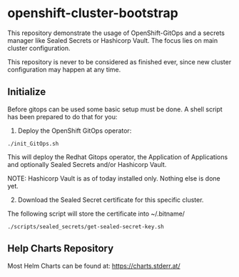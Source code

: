 # openshift-cluster-bootstrap

This repository demonstrate the usage of OpenShift-GitOps and a secrets manager like Sealed Secrets or Hashicorp Vault. 
The focus lies on main cluster configuration.

This repository is never to be considered as finished ever, since new cluster configuration may happen at any time. 

## Initialize

Before gitops can be used some basic setup must be done. A shell script has been prepared to do that for you:

1. Deploy the OpenShift GitOps operator: 
```
./init_GitOps.sh
```

This will deploy the Redhat Gitops operator, the Application of Applications and optionally Sealed Secrets and/or Hashicorp Vault. 

NOTE: Hashicorp Vault is as of today installed only. Nothing else is done yet.

2. Download the Sealed Secret certificate for this specific cluster.

The following script will store the certificate into ~/.bitname/
```
./scripts/sealed_secrets/get-sealed-secret-key.sh
```

## Help Charts Repository

Most Helm Charts can be found at: https://charts.stderr.at/ 